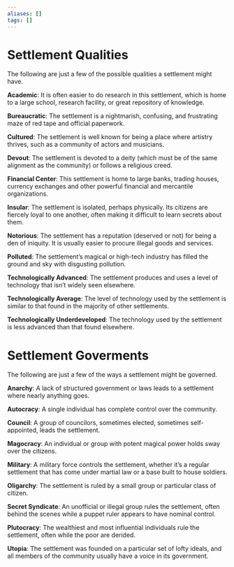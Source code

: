 ```yaml
---
aliases: []
tags: []
---
```


# Settlement Qualities

The following are just a few of the possible qualities a settlement might have.

**Academic**: It is often easier to do research in this settlement, which is home to a large school, research facility, or great repository of knowledge.

**Bureaucratic**: The settlement is a nightmarish, confusing, and frustrating maze of red tape and official paperwork.

**Cultured**: The settlement is well known for being a place where artistry thrives, such as a community of actors and musicians.

**Devout**: The settlement is devoted to a deity (which must be of the same alignment as the community) or follows a religious creed.

**Financial Center**: This settlement is home to large banks, trading houses, currency exchanges and other powerful financial and mercantile organizations.

**Insular**: The settlement is isolated, perhaps physically. Its citizens are fiercely loyal to one another, often making it difficult to learn secrets about them.

**Notorious**: The settlement has a reputation (deserved or not) for being a den of iniquity. It is usually easier to procure illegal goods and services.

**Polluted**: The settlement’s magical or high-tech industry has filled the ground and sky with disgusting pollution.

**Technologically Advanced**: The settlement produces and uses a level of technology that isn’t widely seen elsewhere.

**Technologically Average**: The level of technology used by the settlement is similar to that found in the majority of other settlements.

**Technologically Underdeveloped**: The technology used by the settlement is less advanced than that found elsewhere.

# Settlement Goverments

The following are just a few of the ways a settlement might be governed.

**Anarchy**: A lack of structured government or laws leads to a settlement where nearly anything goes.

**Autocracy**: A single individual has complete control over the community.

**Council**: A group of councilors, sometimes elected, sometimes self-appointed, leads the settlement.

**Magocracy**: An individual or group with potent magical power holds sway over the citizens.

**Military**: A military force controls the settlement, whether it’s a regular settlement that has come under martial law or a base built to house soldiers.

**Oligarchy**: The settlement is ruled by a small group or particular class of citizen.

**Secret Syndicate**: An unofficial or illegal group rules the settlement, often behind the scenes while a puppet ruler appears to have nominal control.

**Plutocracy**: The wealthiest and most influential individuals rule the settlement, often while the poor are derided.

**Utopia**: The settlement was founded on a particular set of lofty ideals, and all members of the community usually have a voice in its government.
